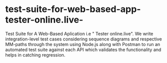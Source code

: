 # test-suite-for-web-based-app-tester-online.live-
Test Suite for A Web-Based Aplication i.e " Tester online.live". We write integration-level test cases considering sequence diagrams and respective MM-paths through the system using Node.js along with Postman to run an automated test suite against each API which validates the functionality and helps in catching regression.

